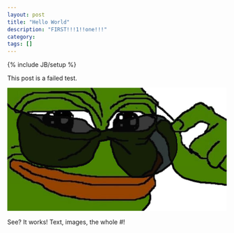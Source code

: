 ```yaml
---
layout: post
title: "Hello World"
description: "FIRST!!!1!!one!!!"
category:
tags: []
---
```

{% include JB/setup %}

This post is a failed test.

![alt text](_images/pepe.jpg?raw=true "Perhaps one of the least rare Pepes.")

See? It works! Text, images, the whole #!
